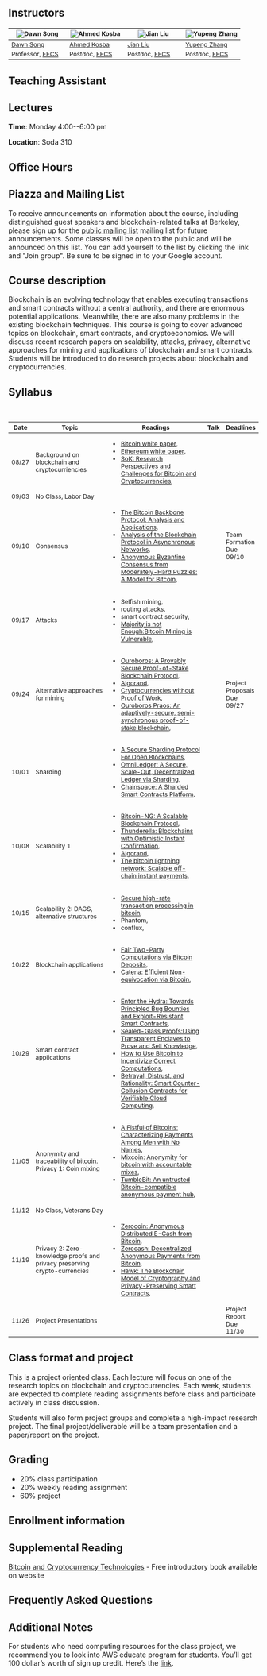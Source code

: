 ## Instructors

<table style="table-layout: fixed; font-size: 88%;">
  <thead>
    <tr>
      <th style="width: 25%;"><img src="https://people.eecs.berkeley.edu/~dawnsong/dawn-berkeley.jpg" alt="Dawn Song"></th>
      <th style="width: 25%;"><img src="http://www.cs.umd.edu/~akosba/webpage/p_o.png" alt="Ahmed Kosba"></th>
      <th style="width: 25%;"><img src="" alt="Jian Liu"></th>
      <th style="width: 25%;"><img src="http://legacydirs.umiacs.umd.edu/~zhangyp/photo.jpeg" alt="Yupeng Zhang"></th>
    </tr>
  </thead>
  <tbody>
    <tr>
      <td><a href="https://people.eecs.berkeley.edu/~dawnsong/">Dawn Song</a></td>
      <td><a href="http://www.cs.umd.edu/~akosba/">Ahmed Kosba</a></td>
      <td><a href="">Jian Liu</a></td>
      <td><a href="http://legacydirs.umiacs.umd.edu/~zhangyp/">Yupeng Zhang</a></td>
    </tr>
    <tr>
      <td>Professor, <a href="https://eecs.berkeley.edu/">EECS</a></td>
      <td>Postdoc, <a href="https://eecs.berkeley.edu/">EECS</a></td>
      <td>Postdoc, <a href="https://eecs.berkeley.edu/">EECS</a></td>
      <td>Postdoc, <a href="https://eecs.berkeley.edu/">EECS</a></td>
    </tr>
  </tbody>
</table>


## Teaching Assistant

## Lectures

**Time**: Monday 4:00--6:00 pm

**Location**: Soda 310

## Office Hours


## Piazza and Mailing List

To receive announcements on information about the course, including distinguished guest speakers and blockchain-related talks at Berkeley, please sign up for the [public mailing list](https://groups.google.com/forum/#!forum/berkeley-blockchain) mailing list for future announcements. Some classes will be open to the public and will be announced on this list. You can add yourself to the list by clicking the link and "Join group". Be sure to be signed in to your Google account.

## Course description
Blockchain is an evolving technology that enables executing transactions and smart contracts without a central authority, and there are enormous potential applications. Meanwhile, there are also many problems in the existing blockchain techniques. This course is going to cover advanced topics on blockchain, smart contracts, and cryptoeconomics. We will discuss recent research papers on scalability, attacks, privacy, alternative approaches for mining and applications of blockchain and smart contracts. Students will be introduced to do research projects about blockchain and cryptocurrencies.

## Syllabus
<table style="table-layout: fixed; font-size: 88%;">
  <thead>
    <tr>
      <th style="width: 5%;">Date</th>
      <th style="width: 40%;">Topic</th>
      <th style="width: 55%;">Readings</th>
      <th style="width: 20%;">Talk</th>
      <th style="width: 10%;">Deadlines</th>
    </tr>
  </thead>
  <tbody>
    <tr>
      <td>08/27</td>
      <td>Background on blockchain and cryptocurriencies</td>
      <td>
        <ul>
        <li><a href="https://bitcoin.org/bitcoin.pdf">Bitcoin white paper</a>,</li>
        <li><a href="https://github.com/ethereum/wiki/wiki/White-Paper">Ethereum white paper</a>,</li>
        <li><a href="http://www.jbonneau.com/doc/BMCNKF15-IEEESP-bitcoin.pdf">SoK: Research Perspectives and Challenges for Bitcoin and Cryptocurrencies</a>,</li>
          </ul>
      </td>
      <td></td>
      <td></td>
    </tr>
    <tr>
      <td>09/03</td>
      <td>No Class, Labor Day</td>
      <td>      </td>
      <td>
      </td>
      <td></td>
    </tr>
    <tr>
      <td>09/10</td>
      <td>Consensus</td>
      <td>
        <ul>
        <li><a href="https://eprint.iacr.org/2014/765.pdf">The Bitcoin Backbone Protocol: Analysis and Applications</a>,</li>
        <li><a href="https://eprint.iacr.org/2016/454.pdf">Analysis of the Blockchain Protocol in Asynchronous Networks</a>,</li>
        <li><a href="https://socrates1024.s3.amazonaws.com/consensus.pdf">Anonymous Byzantine Consensus from Moderately-Hard Puzzles: A Model for Bitcoin</a>,</li>
         </ul>
      </td>
      <td>
        </td>
      <td>Team Formation Due 09/10</td>
    </tr>
    <tr>
      <td>09/17</td>
      <td>Attacks</td>
      <td>
        <ul>
        <li>Selfish mining,</li>
        <li>routing attacks,</li>
        <li>smart contract security,</li>
        <li><a href="https://arxiv.org/pdf/1311.0243.pdf">Majority is not Enough:Bitcoin Mining is Vulnerable</a>,</li>
        </ul>
      </td>
      <td>
      </td>
      <td></td>
    </tr>
    <tr>
      <td>09/24</td>
      <td>Alternative approaches for mining</td>
      <td>
      <ul>
        <li><a href="https://www.semanticscholar.org/paper/Ouroboros%3A-A-Provably-Secure-Proof-of-Stake-Kiayias-Russell/1c14549f7ba7d6a000d79a7d12255eb11113e6fa">Ouroboros: A Provably Secure Proof-of-Stake Blockchain Protocol</a>,</li>
        <li><a href="https://arxiv.org/pdf/1607.01341.pdf">Algorand</a>,</li>
        <li><a href="http://fc16.ifca.ai/bitcoin/papers/BGM16.pdf">Cryptocurrencies without Proof of Work</a>,</li>
        <li><a href="https://eprint.iacr.org/2017/573.pdf">Ouroboros Praos: An adaptively-secure, semi-synchronous proof-of-stake blockchain</a>,</li>
       </ul>
      </td>
      <td>
      </td> 
      <td>Project Proposals Due 09/27</td>
    </tr>
    <tr>
      <td>10/01</td>
      <td>Sharding</td>
      <td>      
        <ul>
        <li><a href="https://www.comp.nus.edu.sg/~loiluu/papers/elastico.pdf">A Secure Sharding Protocol For Open Blockchains</a>,</li>
        <li><a href="https://eprint.iacr.org/2017/406.pdf">OmniLedger: A Secure, Scale-Out, Decentralized Ledger via Sharding</a>,</li>
        <li><a href="https://arxiv.org/pdf/1708.03778.pdf">Chainspace: A Sharded Smart Contracts Platform</a>,</li>
       </ul>
      </td>
      <td></td>
      <td></td>
    </tr>
    <tr>
      <td>10/08</td>
      <td>Scalability 1</td>
      <td>
      <ul>
        <li><a href="https://www.usenix.org/system/files/conference/nsdi16/nsdi16-paper-eyal.pdf">Bitcoin-NG: A Scalable Blockchain Protocol</a>,</li>
        <li><a href="https://link.springer.com/chapter/10.1007/978-3-319-78375-8_1">Thunderella: Blockchains with Optimistic Instant Confirmation</a>,</li>
        <li><a href="https://arxiv.org/pdf/1607.01341.pdf">Algorand</a>,</li>
        <li><a href="https://lightning.network/lightning-network-paper.pdf">The bitcoin lightning network: Scalable off-chain instant payments</a>,</li>
       </ul>
      </td>
      <td></td>
      <td></td>
    </tr>
    <tr>
      <td>10/15</td>
      <td>Scalability 2: DAGS, alternative structures</td>
      <td>
       <ul>
        <li><a href="https://link.springer.com/chapter/10.1007/978-3-662-47854-7_32">Secure high-rate transaction processing in bitcoin</a>,</li>
        <li>Phantom,</li>
         <li>conflux,</li>
       </ul>
      </td>
      <td>
      </td>
      <td>
      </td>
    </tr>
    <tr>
      <td>10/22</td>
      <td>Blockchain applications</td>
      <td>
      <ul>
        <li><a href="http://fc14.ifca.ai/bitcoin/papers/bitcoin14_submission_10.pdf">Fair Two-Party Computations via Bitcoin Deposits</a>,</li>
        <li><a href="https://people.csail.mit.edu/alinush/papers/catena-sp2017.pdf">Catena: Efficient Non-equivocation via Bitcoin</a>,</li>
       </ul>
      </td>
      <td></td>
      <td></td>
    </tr>
    <tr>
      <td>10/29</td>
      <td>Smart contract applications</td>
      <td>
        <ul>
        <li><a href="https://eprint.iacr.org/2017/1090.pdf">Enter the Hydra: Towards Principled Bug Bounties and Exploit-Resistant Smart Contracts</a>,</li>
        <li><a href="https://eprint.iacr.org/2016/635.pdf">Sealed-Glass Proofs:Using Transparent Enclaves to Prove and Sell Knowledge</a>,</li>
        <li><a href="https://people.csail.mit.edu/ranjit/papers/incentives.pdf">How to Use Bitcoin to Incentivize Correct Computations</a>,</li>
        <li><a href="https://arxiv.org/pdf/1708.01171.pdf">Betrayal, Distrust, and Rationality: Smart Counter-Collusion Contracts for Verifiable Cloud Computing</a>,</li>
       </ul>
      </td>
      <td></td>
      <td></td>
    </tr>
    <tr>
      <td>11/05</td>
      <td>Anonymity and traceability of bitcoin. Privacy 1: Coin mixing</td>
      <td>
      <ul>
        <li><a href="https://cseweb.ucsd.edu/~smeiklejohn/files/imc13.pdf">A Fistful of Bitcoins: Characterizing Payments Among
Men with No Names</a>,</li>
        <li><a href="https://eprint.iacr.org/2014/077.pdf">Mixcoin: Anonymity for bitcoin with accountable mixes</a>,</li>
        <li><a href="https://www.semanticscholar.org/paper/TumbleBit%3A-An-Untrusted-Bitcoin-Compatible-Payment-Heilman-Alshenibr/26ab9c27d995dadd553614045361ffb1afba9008">TumbleBit: An untrusted Bitcoin-compatible anonymous payment hub</a>,</li>
       </ul>
      </td>
      <td></td>
      <td></td>
    </tr>
    <tr>
      <td>11/12</td>
      <td>No Class, Veterans Day</td>
      <td>
      </td>
      <td>
      </td>
      <td></td>
    </tr>
    <tr>
      <td>11/19</td>
      <td>Privacy 2: Zero-knowledge proofs and privacy preserving crypto-currencies </td>
      <td>
        <ul>
        <li><a href="https://ieeexplore.ieee.org/stamp/stamp.jsp?arnumber=6547123">Zerocoin: Anonymous Distributed E-Cash from Bitcoin</a>,</li>
        <li><a href="https://ieeexplore.ieee.org/stamp/stamp.jsp?arnumber=6956581">Zerocash: Decentralized Anonymous Payments from Bitcoin</a>,</li>
        <li><a href="https://eprint.iacr.org/2015/675.pdf">Hawk: The Blockchain Model of Cryptography and Privacy-Preserving Smart Contracts</a>,</li>
       </ul>
      </td>
      <td>
      </td>
      <td></td>
    </tr>
    <tr>
      <td>11/26</td>
      <td>Project Presentations</td>
      <td>
      </td>
      <td>
      </td>
      <td>Project Report Due 11/30</td>
    </tr>
  </tbody>
</table>


## Class format and project
This is a project oriented class. Each lecture will focus on one of the research topics on blockchain and cryptocurrencies. Each week, students are expected to complete reading assignments before class and participate actively in class discussion.

Students will also form project groups and complete a high-impact research project. The final project/deliverable will be a team presentation and a paper/report on the project.

## Grading

<ul>
  <li>20% class participation</li>
  <li>20% weekly reading assignment</li>
  <li>60% project</li>
</ul>

## Enrollment information


## Supplemental Reading

[Bitcoin and Cryptocurrency Technologies](http://bitcoinbook.cs.princeton.edu/) - Free introductory book available on website

## Frequently Asked Questions

## Additional Notes

For students who need computing resources for the class project, we recommend you to look into AWS educate program for students. You’ll get 100 dollar’s worth of sign up credit. Here’s the [link](https://aws.amazon.com/education/awseducate/apply/).
